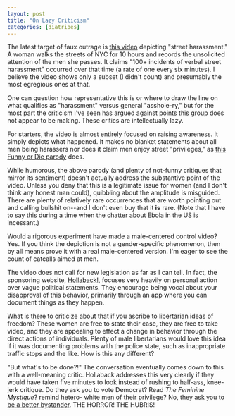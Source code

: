 ```yaml
---
layout: post
title: "On Lazy Criticism"
categories: [diatribes]
---
```

The latest target of faux outrage is [this video](http://hellogiggles.com/video-exposes-street-harassment) depicting "street harassment." A woman walks the streets of NYC for 10 hours and records the unsolicited attention of the men she passes. It claims "100+ incidents of verbal street harassment" occurred over that time (a rate of one every six minutes). I believe the video shows only a subset (I didn't count) and presumably the most egregious ones at that.

One can question how representative this is or where to draw the line on what qualifies as "harassment" versus general "asshole-ry," but for the most part the criticism I've seen has argued against points this group does not appear to be making. These critics are intellectually lazy.

For starters, the video is almost entirely focused on raising awareness. It simply depicts what happened. It makes no blanket statements about all men being harassers nor does it claim men enjoy street "privileges," as [this Funny or Die parody](http://www.funnyordie.com/articles/ebf5e34fc8/10-hours-of-walking-in-nyc-as-a-man) does.

While humorous, the above parody (and plenty of not-funny critiques that mirror its sentiment) doesn't actually address the substantive point of the video. Unless you deny that this is a legitimate issue for women (and I don't think any honest man could), quibbling about the amplitude is misguided. There are plenty of relatively rare occurrences that are worth pointing out and calling bullshit on--and I don't even buy that it **is** rare. (Note that I have to say this during a time when the chatter about Ebola in the US is incessant.)

Would a rigorous experiment have made a male-centered control video? Yes. If you think the depiction is not a gender-specific phenomenon, then by all means prove it with a real male-centered version. I'm eager to see the count of catcalls aimed at men.

The video does not call for new legislation as far as I can tell. In fact, the sponsoring website, [Hollaback!](http://www.ihollaback.org), focuses very heavily on personal action over vague political statements. They encourage being vocal about your disapproval of this behavior, primarily through an app where you can document things as they happen.

What is there to criticize about that if you ascribe to libertarian ideas of freedom? These women are free to state their case, they are free to take video, and they are appealing to effect a change in behavior through the direct actions of individuals. Plenty of male libertarians would love this idea if it was documenting problems with the police state, such as inappropriate traffic stops and the like. How is this any different?

"But what's to be done?!" The conversation eventually comes down to this with a well-meaning critic. Hollaback addresses this very clearly if they would have taken five minutes to look instead of rushing to half-ass, knee-jerk critique. Do they ask you to vote Democrat? Read _The Feminine Mystique_? remind hetero- white men of their privilege? No, they ask you to [be a better bystander](http://www.ihollaback.org/take-action/). THE HORROR! THE HUBRIS!
